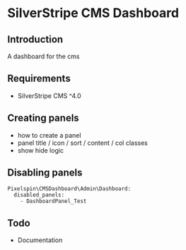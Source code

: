 # SilverStripe CMS Dashboard

## Introduction

A dashboard for the cms

## Requirements

* SilverStripe CMS ^4.0

## Creating panels

* how to create a panel
* panel title / icon / sort / content / col classes
* show hide logic

## Disabling panels

```
Pixelspin\CMSDashboard\Admin\Dashboard:
  disabled_panels:
    - DashboardPanel_Test
```

## Todo

* Documentation
